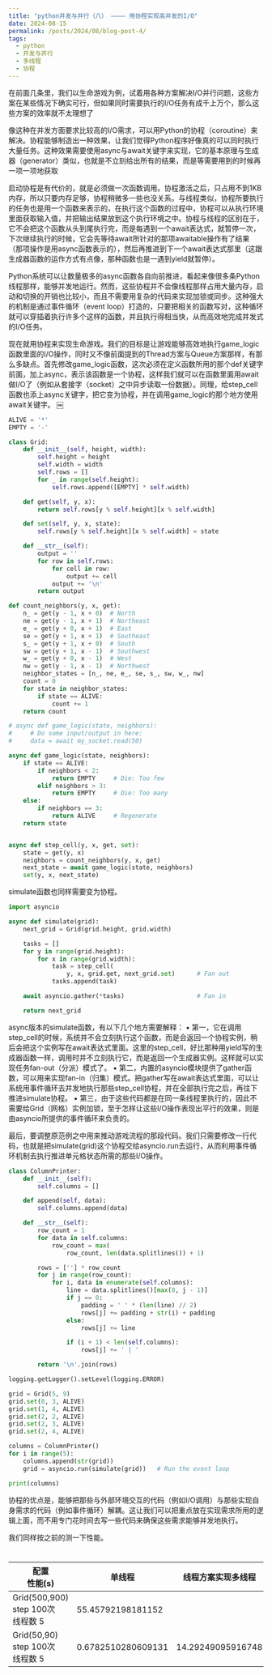 ```yaml
---
title: "python并发与并行（八） ———— 用协程实现高并发的I/O"
date: 2024-08-15
permalink: /posts/2024/08/blog-post-4/
tags:
  - python
  - 并发与并行
  - 多线程
  - 协程
---
```



在前面几条里，我们以生命游戏为例，试着用各种方案解决I/O并行问题，这些方案在某些情况下确实可行，但如果同时需要执行的I/O任务有成千上万个，那么这些方案的效率就不太理想了

像这种在并发方面要求比较高的I/O需求，可以用Python的协程（coroutine）来解决。协程能够制造出一种效果，让我们觉得Python程序好像真的可以同时执行大量任务。这种效果需要使用async与await关键字来实现，它的基本原理与生成器（generator）类似，也就是不立刻给出所有的结果，而是等需要用到的时候再一项一项地获取

启动协程是有代价的，就是必须做一次函数调用。协程激活之后，只占用不到1KB内存，所以只要内存足够，协程稍微多一些也没关系。与线程类似，协程所要执行的任务也是用一个函数来表示的，在执行这个函数的过程中，协程可以从执行环境里面获取输入值，并把输出结果放到这个执行环境之中。协程与线程的区别在于，它不会把这个函数从头到尾执行完，而是每遇到一个await表达式，就暂停一次，下次继续执行的时候，它会先等待await所针对的那项awaitable操作有了结果（那项操作是用async函数表示的），然后再推进到下一个await表达式那里（这跟生成器函数的运作方式有点像，那种函数也是一遇到yield就暂停）。

Python系统可以让数量极多的async函数各自向前推进，看起来像很多条Python线程那样，能够并发地运行。然而，这些协程并不会像线程那样占用大量内存，启动和切换的开销也比较小，而且不需要用复杂的代码来实现加锁或同步。这种强大的机制是通过事件循环（event loop）打造的，只要把相关的函数写对，这种循环就可以穿插着执行许多个这样的函数，并且执行得相当快，从而高效地完成并发式的I/O任务。

现在就用协程来实现生命游戏。我们的目标是让游戏能够高效地执行game_logic函数里面的I/O操作，同时又不像前面提到的Thread方案与Queue方案那样，有那么多缺点。首先修改game_logic函数，这次必须在定义函数所用的那个def关键字前面，加上async，表示该函数是一个协程，这样我们就可以在函数里面用await做I/O了（例如从套接字（socket）之中异步读取一份数据）。同理，给step_cell函数也添上async关键字，把它变为协程，并在调用game_logic的那个地方使用await关键字。
￼
```python
ALIVE = '*'
EMPTY = '-'

class Grid:
    def __init__(self, height, width):
        self.height = height
        self.width = width
        self.rows = []
        for _ in range(self.height):
            self.rows.append([EMPTY] * self.width)

    def get(self, y, x):
        return self.rows[y % self.height][x % self.width]

    def set(self, y, x, state):
        self.rows[y % self.height][x % self.width] = state

    def __str__(self):
        output = ''
        for row in self.rows:
            for cell in row:
                output += cell
            output += '\n'
        return output

def count_neighbors(y, x, get):
    n_ = get(y - 1, x + 0)  # North
    ne = get(y - 1, x + 1)  # Northeast
    e_ = get(y + 0, x + 1)  # East
    se = get(y + 1, x + 1)  # Southeast
    s_ = get(y + 1, x + 0)  # South
    sw = get(y + 1, x - 1)  # Southwest
    w_ = get(y + 0, x - 1)  # West
    nw = get(y - 1, x - 1)  # Northwest
    neighbor_states = [n_, ne, e_, se, s_, sw, w_, nw]
    count = 0
    for state in neighbor_states:
        if state == ALIVE:
            count += 1
    return count

# async def game_logic(state, neighbors):
#     # Do some input/output in here:
#     data = await my_socket.read(50)

async def game_logic(state, neighbors):
    if state == ALIVE:
        if neighbors < 2:
            return EMPTY     # Die: Too few
        elif neighbors > 3:
            return EMPTY     # Die: Too many
    else:
        if neighbors == 3:
            return ALIVE     # Regenerate
    return state


async def step_cell(y, x, get, set):
    state = get(y, x)
    neighbors = count_neighbors(y, x, get)
    next_state = await game_logic(state, neighbors)
    set(y, x, next_state)
```

simulate函数也同样需要变为协程。

```python
import asyncio

async def simulate(grid):
    next_grid = Grid(grid.height, grid.width)

    tasks = []
    for y in range(grid.height):
        for x in range(grid.width):
            task = step_cell(
                y, x, grid.get, next_grid.set)      # Fan out
            tasks.append(task)

    await asyncio.gather(*tasks)                    # Fan in

    return next_grid

```

async版本的simulate函数，有以下几个地方需要解释：
▪  第一，它在调用step_cell的时候，系统并不会立刻执行这个函数，而是会返回一个协程实例，稍后会把这个实例写在await表达式里面。这里的step_cell，好比那种用yield写的生成器函数一样，调用时并不立刻执行它，而是返回一个生成器实例。这样就可以实现任务fan-out（分派）模式了。
▪  第二，内置的asyncio模块提供了gather函数，可以用来实现fan-in（归集）模式。把gather写在await表达式里面，可以让系统用事件循环去并发地执行那些step_cell协程，并在全部执行完之后，再往下推进simulate协程。
▪  第三，由于这些代码都是在同一条线程里执行的，因此不需要给Grid（网格）实例加锁，至于怎样让这些I/O操作表现出平行的效果，则是由asyncio所提供的事件循环来负责的。

最后，要调整原范例之中用来推动游戏流程的那段代码。我们只需要修改一行代码，也就是把simulate(grid)这个协程交给asyncio.run去运行，从而利用事件循环机制去执行推进单元格状态所需的那些I/O操作。

```python
class ColumnPrinter:
    def __init__(self):
        self.columns = []

    def append(self, data):
        self.columns.append(data)

    def __str__(self):
        row_count = 1
        for data in self.columns:
            row_count = max(
                row_count, len(data.splitlines()) + 1)

        rows = [''] * row_count
        for j in range(row_count):
            for i, data in enumerate(self.columns):
                line = data.splitlines()[max(0, j - 1)]
                if j == 0:
                    padding = ' ' * (len(line) // 2)
                    rows[j] += padding + str(i) + padding
                else:
                    rows[j] += line

                if (i + 1) < len(self.columns):
                    rows[j] += ' | '

        return '\n'.join(rows)

logging.getLogger().setLevel(logging.ERROR)

grid = Grid(5, 9)
grid.set(0, 3, ALIVE)
grid.set(1, 4, ALIVE)
grid.set(2, 2, ALIVE)
grid.set(2, 3, ALIVE)
grid.set(2, 4, ALIVE)

columns = ColumnPrinter()
for i in range(5):
    columns.append(str(grid))
    grid = asyncio.run(simulate(grid))   # Run the event loop

print(columns)

```

协程的优点是，能够把那些与外部环境交互的代码（例如I/O调用）与那些实现自身需求的代码（例如事件循环）解耦。这让我们可以把重点放在实现需求所用的逻辑上面，而不用专门花时间去写一些代码来确保这些需求能够并发地执行。

我们同样按之前的测一下性能。

# 
| 配置<br>性能(s)                         | 单线程                | 线程方案实现多线程         | 队列方案实现多线程          | ThreadPoolExecutor方案实现多线程 | 协程方式               |
|-------------------------------------|--------------------|-------------------|--------------------|---------------------------|--------------------|
| Grid(500,900)<br>step 100次<br>线程数 5 | 55.45792198181152  |                   | 170.44810271263123 | 6410.6107659339905        | 382.2381818294525  |
| Grid(50,90)<br>step 100次<br>线程数 5   | 0.6782510280609131 | 14.29249095916748 | 2.5422348976135254 | 5.175195217132568         | 2.2674009799957275 |
